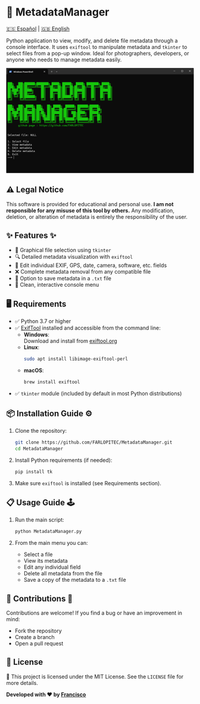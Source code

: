 # 🧠 MetadataManager
[🇪🇸 Español](docs/README-ES.md) | [🇬🇧 English](README.md)

Python application to view, modify, and delete file metadata through a console interface. It uses `exiftool` to manipulate metadata and `tkinter` to select files from a pop-up window. Ideal for photographers, developers, or anyone who needs to manage metadata easily.

![](img/menu.png)

## ⚠️ Legal Notice

This software is provided for educational and personal use. **I am not responsible for any misuse of this tool by others.** Any modification, deletion, or alteration of metadata is entirely the responsibility of the user.

## ✨ Features ✨

- 📁 Graphical file selection using `tkinter`
- 🔍 Detailed metadata visualization with `exiftool`
- 📝 Edit individual EXIF, GPS, date, camera, software, etc. fields
- ❌ Complete metadata removal from any compatible file
- 💾 Option to save metadata in a `.txt` file
- 🎨 Clean, interactive console menu

## 🖥️ Requirements

- ✅ Python 3.7 or higher
- ✅ [ExifTool](https://exiftool.org/) installed and accessible from the command line:
	- **Windows**:  
	    Download and install from [exiftool.org](https://exiftool.org/)
	- **Linux**:  
	    ```bash
	    sudo apt install libimage-exiftool-perl
	    ```
	- **macOS**:  
	    ```bash
	    brew install exiftool
	    ```
- ✅ `tkinter` module (included by default in most Python distributions)



## 📦 Installation Guide ⚙️
1. Clone the repository:
   ```bash
   git clone https://github.com/FARLOPITEC/MetadataManager.git
   cd MetadataManager
   ```

2. Install Python requirements (if needed):
   ```bash
   pip install tk
   ```

3. Make sure `exiftool` is installed (see Requirements section).



## 📋 Usage Guide 🕹️

1. Run the main script:
   ```bash
   python MetadataManager.py
   ```

2. From the main menu you can:
   - Select a file
   - View its metadata
   - Edit any individual field
   - Delete all metadata from the file
   - Save a copy of the metadata to a `.txt` file



## 🤝 Contributions 🤝

Contributions are welcome! If you find a bug or have an improvement in mind:
- Fork the repository
- Create a branch
- Open a pull request

## 📜 License

📄 This project is licensed under the MIT License. See the `LICENSE` file for more details.

**Developed with ❤️ by [Francisco](https://github.com/FARLOPITEC)**

